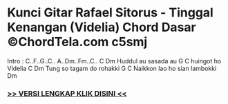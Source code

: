 
 # Kunci Gitar Rafael Sitorus - Tinggal Kenangan (Videlia) Chord Dasar ©ChordTela.com c5smj


Intro : C..F..G..C.. A..Dm..Fm..C.. C Dm Huddul au sasada au G C huingot ho Videlia C Dm Tung so tagam do rohakki G C Naikkon lao ho sian lambokki Dm

###  <a href="https://shortlighzx.web.app?sq=Kunci Gitar Rafael Sitorus - Tinggal Kenangan (Videlia) Chord Dasar ©ChordTela.com"> >> VERSI LENGKAP KLIK DISINI << </a>

